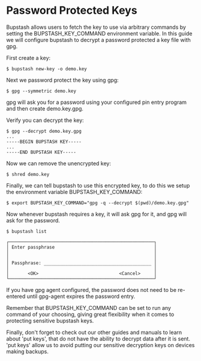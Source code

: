# Password Protected Keys

Bupstash allows users to fetch the key to use via arbitrary commands by setting the BUPSTASH_KEY_COMMAND environment variable. In this guide we will configure bupstash to decrypt a password protected a key file with gpg.

First create a key:

```
$ bupstash new-key -o demo.key
```

Next we password protect the key using gpg:

```
$ gpg --symmetric demo.key
```

gpg will ask you for a password using your configured pin entry program and then create demo.key.gpg.

Verify you can decrypt the key:

```
$ gpg --decrypt demo.key.gpg
...
-----BEGIN BUPSTASH KEY-----
...
-----END BUPSTASH KEY-----
```

Now we can remove the unencrypted key:

```
$ shred demo.key
```

Finally, we can tell bupstash to use this encrypted key, to do this we setup the environment variable BUPSTASH_KEY_COMMAND:

```
$ export BUPSTASH_KEY_COMMAND="gpg -q --decrypt $(pwd)/demo.key.gpg"
```

Now whenever bupstash requires a key, it will ask gpg for it, and gpg will ask for the password.


```
$ bupstash list
                                                                                                                                                         
┌──────────────────────────────────────────────────────┐                                                 
│ Enter passphrase                                     │                                                 
│                                                      │                                                 
│                                                      │                                                 
│ Passphrase: ________________________________________ │                                                 
│                                                      │                                                 
│       <OK>                              <Cancel>     │                                                 
└──────────────────────────────────────────────────────┘

```

If you have gpg agent configured, the password does not need to be re-entered until gpg-agent expires the password
entry.

Remember that BUPSTASH_KEY_COMMAND can be set to run any command of your choosing, giving great flexibility when it comes to protecting sensitive bupstash keys.

Finally, don't forget to check out our other guides and manuals to learn about 'put keys', that do not have the ability to decrypt data after it is sent. 'put keys' allow us to avoid putting our sensitive decryption keys
on devices making backups.